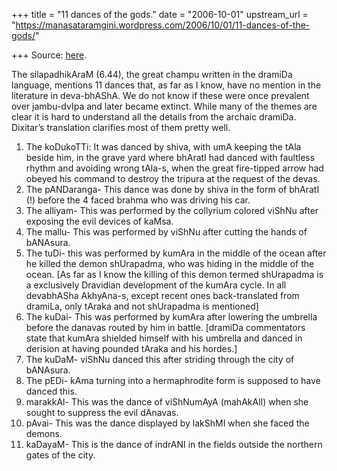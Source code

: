 +++
title = "11 dances of the gods."
date = "2006-10-01"
upstream_url = "https://manasataramgini.wordpress.com/2006/10/01/11-dances-of-the-gods/"

+++
Source: [here](https://manasataramgini.wordpress.com/2006/10/01/11-dances-of-the-gods/).

The silapadhikAraM (6.44), the great champu written in the dramiDa
language, mentions 11 dances that, as far as I know, have no mention in
the literature in deva-bhAShA. We do not know if these were once
prevalent over jambu-dvIpa and later became extinct. While many of the
themes are clear it is hard to understand all the details from the
archaic dramiDa. Dixitar’s translation clarifies most of them pretty
well.  
1) The koDukoTTi: It was danced by shiva, with umA keeping the tAla
beside him, in the grave yard where bhAratI had danced with faultless
rhythm and avoiding wrong tAla-s, when the great fire-tipped arrow had
obeyed his command to destroy the tripura at the request of the devas.  
2) The pANDaranga- This dance was done by shiva in the form of bhAratI
(!) before the 4 faced brahma who was driving his car.  
3) The alliyam- This was performed by the collyrium colored viShNu after
exposing the evil devices of kaMsa.  
4) The mallu- This was performed by viShNu after cutting the hands of
bANAsura.  
5) The tuDi- this was performed by kumAra in the middle of the ocean
after he killed the demon shUrapadma, who was hiding in the middle of
the ocean. \[As far as I know the killing of this demon termed
shUrapadma is a exclusively Dravidian development of the kumAra cycle.
In all devabhASha AkhyAna-s, except recent ones back-translated from
dramiLa, only tAraka and not shUrapadma is mentioned\]  
6) The kuDai- This was performed by kumAra after lowering the umbrella
before the danavas routed by him in battle. \[dramiDa commentators state
that kumAra shielded himself with his umbrella and danced in derision at
having pounded tAraka and his hordes.\]  
7) The kuDaM- viShNu danced this after striding through the city of
bANAsura.  
8) The pEDi- kAma turning into a hermaphrodite form is supposed to have
danced this.  
9) marakkAl- This was the dance of viShNumAyA (mahAkAlI) when she sought
to suppress the evil dAnavas.  
10) pAvai- This was the dance displayed by lakShMI when she faced the
demons.  
11) kaDayaM- This is the dance of indrANI in the fields outside the
northern gates of the city.

